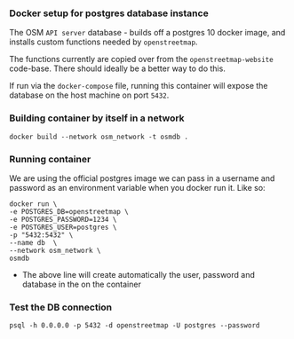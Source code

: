 ### Docker setup for postgres database instance

The OSM `API server` database - builds off a postgres 10 docker image, and installs custom functions needed by `openstreetmap`.

The functions currently are copied over from the `openstreetmap-website` code-base. There should ideally be a better way to do this.

If run via the `docker-compose` file, running this container will expose the database on the host machine on port `5432`.


### Building container by itself in a network


```
docker build --network osm_network -t osmdb .

```

### Running container


We are using the official postgres image we can pass in a username and password as an environment variable when you docker run it. Like so:


```
docker run \
-e POSTGRES_DB=openstreetmap \
-e POSTGRES_PASSWORD=1234 \
-e POSTGRES_USER=postgres \
-p "5432:5432" \
--name db  \
--network osm_network \
osmdb
```

- The above line will create automatically the user, password and database in the on the container

### Test the DB connection

```
psql -h 0.0.0.0 -p 5432 -d openstreetmap -U postgres --password

```
